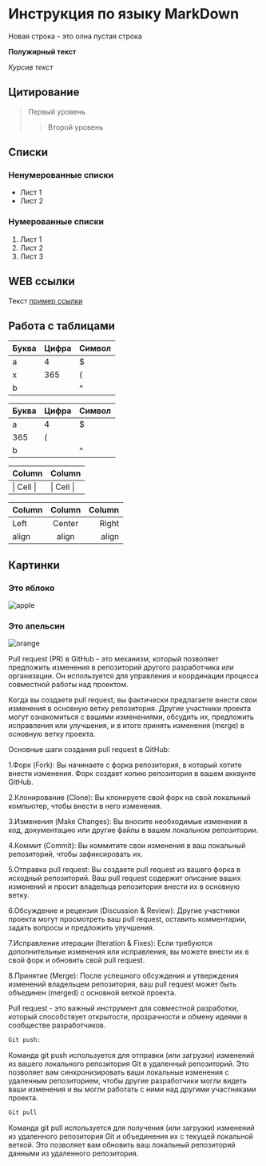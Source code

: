 # Инструкция по языку MarkDown

Новая строка - это олна пустая строка

**Полужирный текст**

*Курсив текст*

## Цитирование
> Первый уровень
>> Второй уровень

## Списки
### Ненумерованные списки
* Лист 1
* Лист 2
### Нумерованные списки
1. Лист 1
2. Лист 2
3. Лист 3

## WEB ссылки
Текст [пример ссылки](http.example.com "Всплывающая подсказка")

## Работа с таблицами

Буква | Цифра | Символ
------ | ------|----------
a      | 4     | $
x      | 365    | (
b      |       | ^  

Буква|Цифра|Символ
---|---|---
a|4|$
 |365|(
b| |^  

Column | Column
------ | ------
\| Cell \|| \| Cell \|  


Column | Column | Column
:----- | :----: | -----:
Left   | Center | Right
align  | align  | align

## Картинки

### Это яблоко

![apple](apple.jpg)

### Это апельсин

![orange](orange.png)


Pull request (PR) в GitHub - это механизм, который позволяет предложить изменения в репозиторий другого разработчика или организации. Он используется для управления и координации процесса совместной работы над проектом.

Когда вы создаете pull request, вы фактически предлагаете внести свои изменения в основную ветку репозитория. Другие участники проекта могут ознакомиться с вашими изменениями, обсудить их, предложить исправления или улучшения, и в итоге принять изменения (merge) в основную ветку проекта.

Основные шаги создания pull request в GitHub:

1.Форк (Fork): Вы начинаете с форка репозитория, в который хотите внести изменения. Форк создает копию репозитория в вашем аккаунте GitHub.

2.Клонирование (Clone): Вы клонируете свой форк на свой локальный компьютер, чтобы внести в него изменения.

3.Изменения (Make Changes): Вы вносите необходимые изменения в код, документацию или другие файлы в вашем локальном репозитории.

4.Коммит (Commit): Вы коммитите свои изменения в ваш локальный репозиторий, чтобы зафиксировать их.

5.Отправка pull request: Вы создаете pull request из вашего форка в исходный репозиторий. Ваш pull request содержит описание ваших изменений и просит владельца репозитория внести их в основную ветку.

6.Обсуждение и рецензия (Discussion & Review): Другие участники проекта могут просмотреть ваш pull request, оставить комментарии, задать вопросы и предложить улучшения.

7.Исправление итерации (Iteration & Fixes): Если требуются дополнительные изменения или исправления, вы можете внести их в свой форк и обновить свой pull request.

8.Принятие (Merge): После успешного обсуждения и утверждения изменений владельцем репозитория, ваш pull request может быть объединен (merged) с основной веткой проекта.

Pull request - это важный инструмент для совместной разработки, который способствует открытости, прозрачности и обмену идеями в сообществе разработчиков.

```sh
Git push:
```
Команда git push используется для отправки (или загрузки) изменений из вашего локального репозитория Git в удаленный репозиторий. Это позволяет вам синхронизировать ваши локальные изменения с удаленным репозиторием, чтобы другие разработчики могли видеть ваши изменения и вы могли работать с ними над другими участниками проекта.

```sh
Git pull
```
Команда git pull используется для получения (или загрузки) изменений из удаленного репозитория Git и объединения их с текущей локальной веткой. Это позволяет вам обновить ваш локальный репозиторий данными из удаленного репозитория.
